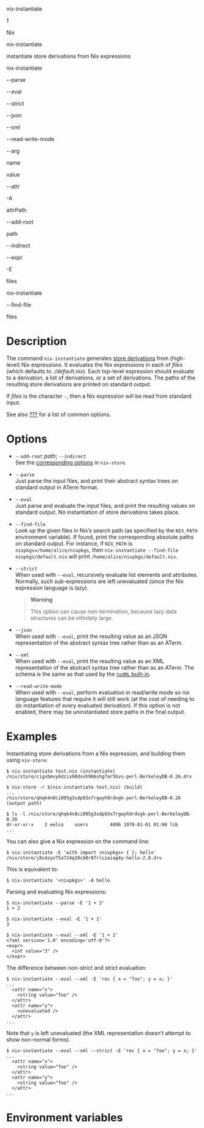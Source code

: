 nix-instantiate

1

Nix

nix-instantiate

instantiate store derivations from Nix expressions

nix-instantiate

\--parse

\--eval

\--strict

\--json

\--xml

\--read-write-mode

\--arg

name

value

\--attr

\-A

attrPath

\--add-root

path

\--indirect

\--expr

\-E

files

nix-instantiate

\--find-file

files

# Description

The command `nix-instantiate` generates [store
derivations](#gloss-derivation) from (high-level) Nix expressions. It
evaluates the Nix expressions in each of *files* (which defaults to
*./default.nix*). Each top-level expression should evaluate to a
derivation, a list of derivations, or a set of derivations. The paths of
the resulting store derivations are printed on standard output.

If *files* is the character `-`, then a Nix expression will be read from
standard input.

See also [???](#sec-common-options) for a list of common options.

# Options

  - `--add-root` *path*; `--indirect`  
    See the [corresponding options](#opt-add-root) in `nix-store`.

  - `--parse`  
    Just parse the input files, and print their abstract syntax trees on
    standard output in ATerm format.

  - `--eval`  
    Just parse and evaluate the input files, and print the resulting
    values on standard output. No instantiation of store derivations
    takes place.

  - `--find-file`  
    Look up the given files in Nix’s search path (as specified by the
    `NIX_PATH` environment variable). If found, print the corresponding
    absolute paths on standard output. For instance, if `NIX_PATH` is
    `nixpkgs=/home/alice/nixpkgs`, then `nix-instantiate --find-file
    nixpkgs/default.nix` will print `/home/alice/nixpkgs/default.nix`.

  - `--strict`  
    When used with `--eval`, recursively evaluate list elements and
    attributes. Normally, such sub-expressions are left unevaluated
    (since the Nix expression language is lazy).
    
    > **Warning**
    > 
    > This option can cause non-termination, because lazy data
    > structures can be infinitely large.

  - `--json`  
    When used with `--eval`, print the resulting value as an JSON
    representation of the abstract syntax tree rather than as an ATerm.

  - `--xml`  
    When used with `--eval`, print the resulting value as an XML
    representation of the abstract syntax tree rather than as an ATerm.
    The schema is the same as that used by the [`toXML`
    built-in](#builtin-toXML).

  - `--read-write-mode`  
    When used with `--eval`, perform evaluation in read/write mode so
    nix language features that require it will still work (at the cost
    of needing to do instantiation of every evaluated derivation). If
    this option is not enabled, there may be uninstantiated store paths
    in the final output.

<!-- end list -->

# Examples

Instantiating store derivations from a Nix expression, and building them
using `nix-store`:

    $ nix-instantiate test.nix (instantiate)
    /nix/store/cigxbmvy6dzix98dxxh9b6shg7ar5bvs-perl-BerkeleyDB-0.26.drv
    
    $ nix-store -r $(nix-instantiate test.nix) (build)
    ...
    /nix/store/qhqk4n8ci095g3sdp93x7rgwyh9rdvgk-perl-BerkeleyDB-0.26 (output path)
    
    $ ls -l /nix/store/qhqk4n8ci095g3sdp93x7rgwyh9rdvgk-perl-BerkeleyDB-0.26
    dr-xr-xr-x    2 eelco    users        4096 1970-01-01 01:00 lib
    ...

You can also give a Nix expression on the command line:

    $ nix-instantiate -E 'with import <nixpkgs> { }; hello'
    /nix/store/j8s4zyv75a724q38cb0r87rlczaiag4y-hello-2.8.drv

This is equivalent to:

    $ nix-instantiate '<nixpkgs>' -A hello

Parsing and evaluating Nix expressions:

    $ nix-instantiate --parse -E '1 + 2'
    1 + 2
    
    $ nix-instantiate --eval -E '1 + 2'
    3
    
    $ nix-instantiate --eval --xml -E '1 + 2'
    <?xml version='1.0' encoding='utf-8'?>
    <expr>
      <int value="3" />
    </expr>

The difference between non-strict and strict evaluation:

    $ nix-instantiate --eval --xml -E 'rec { x = "foo"; y = x; }'
    ...
      <attr name="x">
        <string value="foo" />
      </attr>
      <attr name="y">
        <unevaluated />
      </attr>
    ...

Note that `y` is left unevaluated (the XML representation doesn’t
attempt to show non-normal forms).

    $ nix-instantiate --eval --xml --strict -E 'rec { x = "foo"; y = x; }'
    ...
      <attr name="x">
        <string value="foo" />
      </attr>
      <attr name="y">
        <string value="foo" />
      </attr>
    ...

# Environment variables
